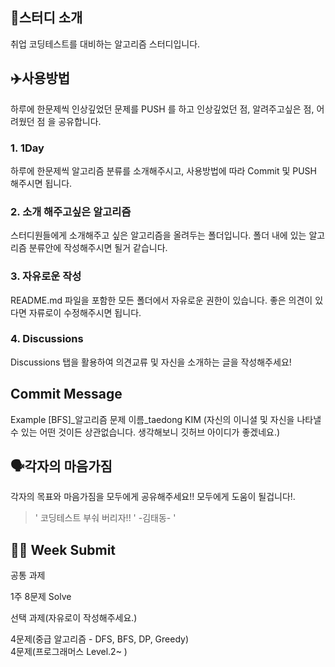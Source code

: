 ## 📖스터디 소개 
취업 코딩테스트를 대비하는 알고리즘 스터디입니다.


## ✈️사용방법 
하루에 한문제씩 인상깊었던 문제를 PUSH 를 하고 인상깊었던 점, 알려주고싶은 점, 어려웠던 점 을 공유합니다.



### 1. 1Day
하루에 한문제씩 알고리즘 분류를 소개해주시고, 사용방법에 따라 Commit 및 PUSH 해주시면 됩니다.



### 2. 소개 해주고싶은 알고리즘
스터디원들에게 소개해주고 싶은 알고리즘을 올려두는 폴더입니다. 폴더 내에 있는 알고리즘 분류안에 작성해주시면 될거 같습니다. 



### 3. 자유로운 작성
README.md 파일을 포함한 모든 폴더에서 자유로운 권한이 있습니다. 좋은 의견이 있다면 자류로이 수정해주시면 됩니다. 



### 4. Discussions 
Discussions 탭을 활용하여 의견교류 및 자신을 소개하는 글을 작성해주세요!

 
## Commit Message 
Example 
[BFS]_알고리즘 문제 이름_taedong KIM
(자신의 이니셜 및 자신을 나타낼 수 있는 어떤 것이든 상관없습니다. 생각해보니 깃허브 아이디가 좋겠네요.)



## 🗣각자의 마음가짐
각자의 목표와 마음가짐을 모두에게 공유해주세요!! 모두에게 도움이 될겁니다!.

> ' 코딩테스트 부숴 버리자!! ' -김태동-
> ' 


## 👏🏻 Week Submit
<p>공통 과제</p> 
1주 8문제 Solve

<p>선택 과제(자유로이 작성해주세요.)</p>
4문제(중급 알고리즘 - DFS, BFS, DP, Greedy) <br>
4문제(프로그래머스 Level.2~ )
